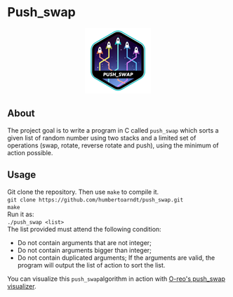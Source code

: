# Push_swap
<div align="center">

![badge](https://github.com/humbertoarndt/humbertoarndt/blob/main/42_badges/push_swape.png)  

</div>

## About
The project goal is to write a program in C called `push_swap` which sorts a given list of random number using two stacks and a limited set of operations (swap, rotate, reverse rotate and push), using the minimum of action possible.

## Usage
Git clone the repository. Then use `make` to compile it.  
```git clone https://github.com/humbertoarndt/push_swap.git```  
```make```  
Run it as:  
```./push_swap <list>```  
The list provided must attend the following condition:
* Do not contain arguments that are not integer;
* Do not contain arguments bigger than integer;
* Do not contain duplicated arguments;
If the arguments are valid, the program will output the list of action to sort the list.

You can visualize this `push_swap`algorithm in action with [O-reo's push_swap visualizer](https://github.com/o-reo/push_swap_visualizer).